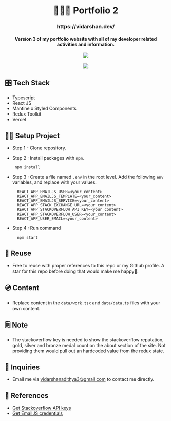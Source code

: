 
<h1 align="center">👨🏻‍💻 Portfolio 2</h1>

<h3 align="center">
  https://vidarshan.dev/
</h3>

<h4 align="center">
Version 3 of my portfolio website with all of my developer related activities and information.
</h4>

<div align="center">
<img src="https://therealsujitk-vercel-badge.vercel.app/?app=portfolio-3-287q" />
</div>

<br/>

<div align="center">
  
<img src="https://github.com/vidarshan/portfolio-3/assets/48169745/b53348e3-7d69-4e17-802e-eeed1eb92532" />
</div>

## 🎛️ Tech Stack

- Typescript
- React JS
- Mantine x Styled Components
- Redux Toolkit
- Vercel

## 👷‍♂️ Setup Project

- Step 1 - Clone repository.
- Step 2 : Install packages with `npm`.

       npm install


- Step 3 : Create a file named `.env` in the root level. Add the following `env` variables, and replace with your values.

        REACT_APP_EMAILJS_USER=<your_content>
        REACT_APP_EMAILJS_TEMPLATE=<your_content>
        REACT_APP_EMAILJS_SERVICE=<your_content>
        REACT_APP_STACK_EXCHANGE_URL=<your_content>
        REACT_APP_STACKOVERFLOW_API_KEY=<your_content>
        REACT_APP_STACKOVERFLOW_USER=<your_content>
        REACT_APP_USER_EMAIL=<your_content>



- Step 4 : Run command

        npm start


## 🔄 Reuse

- Free to reuse with proper references to this repo or my Github profile. A star for this repo before doing that would make me happy🙂.

## 💿 Content

- Replace content in the `data/work.tsx` and `data/data.ts` files with your own content.

## 🗒️ Note

- The stackoverflow key is needed to show the stackoverflow reputation, gold, silver and bronze medal count on the about section of the site. Not providing them would pull out an hardcoded value from the redux state.

## 💬 Inquiries

- Email me via vidarshanadithya3@gmail.com to contact me directly.

## 🔗 References

- [Get Stackoverflow API keys](https://api.stackexchange.com/)
- [Get EmailJS credentials](https://www.emailjs.com/docs/tutorial/overview/)
